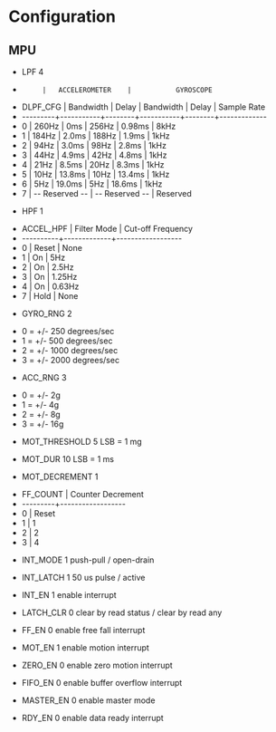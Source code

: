 # Configuration
## MPU

- LPF 	  4

*          |   ACCELEROMETER    |           GYROSCOPE
* DLPF_CFG | Bandwidth | Delay  | Bandwidth | Delay  | Sample Rate
* ---------+-----------+--------+-----------+--------+-------------
* 0        | 260Hz     | 0ms    | 256Hz     | 0.98ms | 8kHz
* 1        | 184Hz     | 2.0ms  | 188Hz     | 1.9ms  | 1kHz
* 2        | 94Hz      | 3.0ms  | 98Hz      | 2.8ms  | 1kHz
* 3        | 44Hz      | 4.9ms  | 42Hz      | 4.8ms  | 1kHz
* 4        | 21Hz      | 8.5ms  | 20Hz      | 8.3ms  | 1kHz
* 5        | 10Hz      | 13.8ms | 10Hz      | 13.4ms | 1kHz
* 6        | 5Hz       | 19.0ms | 5Hz       | 18.6ms | 1kHz
* 7        |   -- Reserved --   |   -- Reserved --   | Reserved

- HPF 		1

* ACCEL_HPF | Filter Mode | Cut-off Frequency
* ----------+-------------+------------------
* 0         | Reset       | None
* 1         | On          | 5Hz
* 2         | On          | 2.5Hz
* 3         | On          | 1.25Hz
* 4         | On          | 0.63Hz
* 7         | Hold        | None

- GYRO_RNG 	2

* 0 = +/- 250 degrees/sec
* 1 = +/- 500 degrees/sec
* 2 = +/- 1000 degrees/sec
* 3 = +/- 2000 degrees/sec

- ACC_RNG 	3
* 0 = +/- 2g
* 1 = +/- 4g
* 2 = +/- 8g
* 3 = +/- 16g

- MOT_THRESHOLD 	5				LSB = 1 mg
- MOT_DUR			10				LSB = 1 ms

- MOT_DECREMENT	1		
			
* FF_COUNT | Counter Decrement
 * ---------+------------------
 * 0        | Reset
 * 1        | 1
 * 2        | 2
 * 3        | 4
 
- INT_MODE		1					push-pull / open-drain
- INT_LATCH		1					50 us pulse / active 
- INT_EN		1					enable interrupt
- LATCH_CLR		0					clear by read status / clear by read any

- FF_EN			0					enable free fall interrupt
- MOT_EN		1					enable motion interrupt
- ZERO_EN		0					enable zero motion interrupt
- FIFO_EN		0					enable buffer overflow interrupt
- MASTER_EN		0					enable master mode 
- RDY_EN		0					enable data ready interrupt